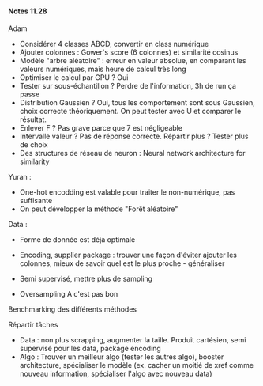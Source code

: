 #### Notes 11.28

Adam

- Considérer 4 classes ABCD, convertir en class numérique
- Ajouter colonnes : Gower's score (6 colonnes) et similarité cosinus
- Modèle "arbre aléatoire" : erreur en valeur absolue, en comparant les valeurs numériques, mais heure de calcul très long
- Optimiser le calcul par GPU ? Oui
- Tester sur sous-échantillon ? Perdre de l'information, 3h de run ça passe
- Distribution Gaussien ? Oui, tous les comportement sont sous Gaussien, choix correcte théoriquement. On peut tester avec U et comparer le résultat.
- Enlever F ? Pas grave parce que 7 est négligeable
- Intervalle valeur ? Pas de réponse correcte. Répartir plus ? Tester plus de choix
- Des structures de réseau de neuron : Neural network architecture for similarity

Yuran : 

- One-hot encodding est valable pour traiter le non-numérique, pas suffisante
- On peut développer la méthode "Forêt aléatoire"

Data : 

- Forme de donnée est déjà optimale

- Encoding, supplier package : trouver une façon d'éviter ajouter les colonnes, mieux de savoir quel est le plus proche - généraliser

- Semi supervisé, mettre plus de sampling
- Oversampling A c'est pas bon

Benchmarking des différents méthodes

Répartir tâches

- Data : non plus scrapping, augmenter la taille. Produit cartésien, semi supervisé pour les data, package encoding
- Algo : Trouver un meilleur algo (tester les autres algo), booster architecture, spécialiser le modèle (ex. cacher un moitié de xref comme nouveau information, spécialiser l'algo avec nouveau data)